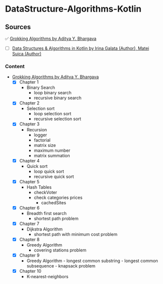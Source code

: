 # DataStructure-Algorithms-Kotlin
## Sources
:white_check_mark: [Grokking Algorithms by Aditya Y. Bhargava](https://www.amazon.com/Grokking-Algorithms-illustrated-programmers-curious/dp/1617292230)
- [ ] [Data Structures & Algorithms in Kotlin by Irina Galata (Author), Matei Suica (Author)](https://www.amazon.com/Data-Structures-Algorithms-Kotlin-First/dp/1942878915)

### Content
- [Grokking Algorithms by Aditya Y. Bhargava](https://www.amazon.com/Grokking-Algorithms-illustrated-programmers-curious/dp/1617292230)
    - [x] Chapter 1 
         - Binary Search
           - loop binary search
           - recursive binary search
    - [x] Chapter 2
        - Selection sort
           - loop selection sort
           - recursive selection sort
    - [x] Chapter 3
        - Recursion
          - logger
          - factorial
          - matrix size
          - maximum number
          - matrix summation
    - [x] Chapter 4
        - Quick sort
          - loop quick sort
          - recursive quick sort
    - [x] Chapter 5
        - Hash Tables
          - checkVoter
          - check categories prices
            - cachedSites
    - [x] Chapter 6
        - Breadth first search
          - shortest path problem
    - [x] Chapter 7
        - Dijkstra Algorithm 
          - shortest path with minimum cost problem
    - [x] Chapter 8
        - Greedy Algorithm
          - covering stations problem
    - [x] Chapter 9
         - Greedy Algorithm
          - longest common substring
          - longest common subsequence
          - knapsack problem
    - [x] Chapter 10
         - K-nearest-neighbors
